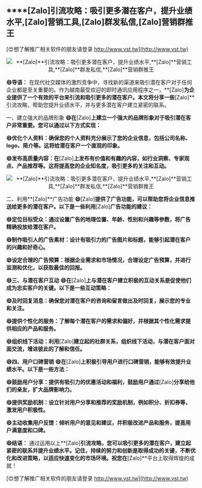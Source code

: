 ## ****[Zalo]**引流攻略：吸引更多潜在客户，提升业绩水平,**[Zalo]**营销工具,**[Zalo]**群发私信,**[Zalo]**营销群推王**

[😍想了解推广相关软件的朋友请登录 http://www.vst.tw](http://www.vst.tw)

 <center><img src="https://vst.tw/MP4/tuiguang/png/4.png" alt="**[Zalo]**引流攻略：吸引更多潜在客户，提升业绩水平,**[Zalo]**营销工具,**[Zalo]**群发私信,**[Zalo]**营销群推王"></center>

**😄导语：**
在现代社交媒体的激烈竞争中，寻找新的渠道来吸引潜在客户对于任何企业都是至关重要的。作为越南最受欢迎的即时通讯应用程序之一，**[Zalo]**为企业提供了一个有效的平台来引流和吸引更多的潜在客户。本文将分享一些**[Zalo]**引流攻略，帮助您提升业绩水平，并与更多潜在客户建立紧密的联系。

一、建立强大的品牌形象
**😄在**[Zalo]**上建立一个强大的品牌形象对于吸引潜在客户非常重要。您可以通过以下方式实现：**

**😄优化个人资料：确保您的个人资料充分展示了您的企业信息，包括公司名称、logo、简介等。这将给潜在客户一个直观的印象。**

**😄发布高质量内容：在**[Zalo]**上发布有价值和有趣的内容，如行业洞察、专家观点、产品推荐等。这将提高您的企业知名度，吸引更多的关注和互动。**

 <center><img src="https://vst.tw/MP4/tuiguang/png/8.png" alt="**[Zalo]**引流攻略：吸引更多潜在客户，提升业绩水平,**[Zalo]**营销工具,**[Zalo]**群发私信,**[Zalo]**营销群推王"></center>

二、利用**[Zalo]**广告功能
**😄**[Zalo]**提供了广告功能，可以帮助您将企业信息推送给更多的潜在客户。以下是一些利用**[Zalo]**广告功能的建议：**

**😄定位目标受众：通过设置广告的地理位置、年龄、性别和兴趣等参数，将广告精确投放给潜在客户。**

**😄制作吸引人的广告素材：设计有吸引力的广告图片和标题，能够引起潜在客户的兴趣和好奇心。**

**😄设定合理的广告预算：根据企业需求和市场情况，合理设定广告预算，并进行监测和优化，以获取最佳的回报。**

**😄三、与潜在客户互动**
**😄在**[Zalo]**上与潜在客户建立积极的互动关系是促使他们成为忠实客户的关键。以下是一些互动策略：**

**😄及时回复消息：确保您对潜在客户的咨询和留言做出及时回复，展示您的专业和关注。**

**😄提供个性化的服务：了解每个潜在客户的需求和偏好，并根据其个性化需求提供相应的产品和服务。**

**😄组织线下活动：利用**[Zalo]**建立起的社群关系，组织线下活动，与潜在客户面对面交流，增进彼此的了解和信任。**

**😄四、用户口碑营销**
**😄在**[Zalo]**上积极引导用户进行口碑营销，能够有效提升业绩水平。以下是一些方法：**

**😄鼓励用户分享：提供有吸引力的优惠活动和福利，鼓励用户通过**[Zalo]**分享给他们的亲友，扩大品牌影响力。**

**😄提供奖励机制：设立针对用户分享和推荐的奖励机制，例如积分、折扣券等，激发用户积极性。**

**😄主动收集用户反馈：倾听用户的意见和建议，并积极改进产品和服务，提高用户满意度和口碑。**

**😄结语：**
通过运用以上**[Zalo]**引流攻略，您可以吸引更多的潜在客户，建立起紧密的联系并提升业绩水平。记住，持续的努力和创新是取得成功的关键，不断优化和改进策略，以适应快速变化的市场环境。祝您在**[Zalo]**平台上取得辉煌的成就！

[😍想了解推广相关软件的朋友请登录 http://www.vst.tw](http://www.vst.tw)



